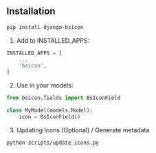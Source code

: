 ## Installation
```bash
pip install django-bsicon
```

1. Add to INSTALLED_APPS:

```python 
INSTALLED_APPS = [
    ...
    'bsicon',
]
```

2. Use in your models:

```python 
from bsicon.fields import BsIconField

class MyModel(models.Model):
    icon = BsIconField()
```

3. Updating Icons (Optional) / Generate metadata

```bash
python scripts/update_icons.py
```